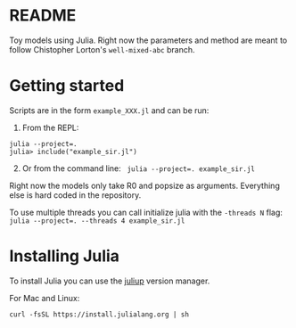 README
======

Toy models using Julia. Right now the parameters and method are meant to follow Chistopher Lorton's `well-mixed-abc` branch.

# Getting started

Scripts are in the form `example_XXX.jl` and can be run:

1. From the REPL:
```
julia --project=.
julia> include("example_sir.jl")
``````
2. Or from the command line:
``` julia --project=. example_sir.jl```

Right now the models only take R0 and popsize as arguments. Everything else is hard coded in the repository.

To use multiple threads you can call initialize julia with the `-threads N` flag:
``` julia --project=. --threads 4 example_sir.jl```


# Installing Julia

To install Julia you can use the [juliup](https://github.com/JuliaLang/juliaup) version manager.

For Mac and Linux:
```
curl -fsSL https://install.julialang.org | sh
```

